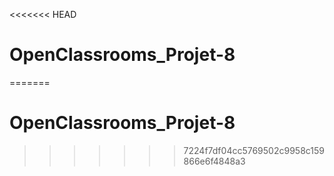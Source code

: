 <<<<<<< HEAD
# OpenClassrooms_Projet-8
=======
# OpenClassrooms_Projet-8
>>>>>>> 7224f7df04cc5769502c9958c159866e6f4848a3
